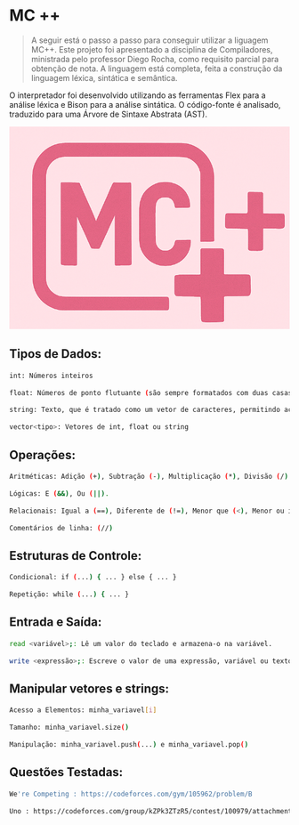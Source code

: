 # MC ++
>A seguir está o passo a passo para conseguir utilizar a liguagem MC++. Este projeto foi apresentado a disciplina de Compiladores, ministrada pelo professor Diego Rocha, como requisito parcial para obtenção de nota. A linguagem está completa, feita a construção da linguagem léxica, sintática e semântica.

O interpretador foi desenvolvido utilizando as ferramentas Flex para a análise léxica e Bison para a análise sintática. O código-fonte  é analisado, traduzido para uma Árvore de Sintaxe Abstrata (AST).

![](logo.png)

## Tipos de Dados:

```sh
int: Números inteiros
```
```sh
float: Números de ponto flutuante (são sempre formatados com duas casas decimais em operações aritméticas)
```
```sh
string: Texto, que é tratado como um vetor de caracteres, permitindo acesso a caracteres individuais
```
```sh
vector<tipo>: Vetores de int, float ou string
```

## Operações:

```sh
Aritméticas: Adição (+), Subtração (-), Multiplicação (*), Divisão (/) e Potência (^)
```
```sh
Lógicas: E (&&), Ou (||).
```
```sh
Relacionais: Igual a (==), Diferente de (!=), Menor que (<), Menor ou igual a (<=), Maior que (>), Maior ou igual a (>=).
```
```sh
Comentários de linha: (//)
```

## Estruturas de Controle:

```sh
Condicional: if (...) { ... } else { ... }
```
```sh
Repetição: while (...) { ... }
```

## Entrada e Saída:

```sh
read <variável>;: Lê um valor do teclado e armazena-o na variável.
```
```sh
write <expressão>;: Escreve o valor de uma expressão, variável ou texto na tela.
```

## Manipular vetores e strings:

```sh
Acesso a Elementos: minha_variavel[i]
```
```sh
Tamanho: minha_variavel.size()
```
```sh
Manipulação: minha_variavel.push(...) e minha_variavel.pop()

```
## Questões Testadas:

```sh
We're Competing : https://codeforces.com/gym/105962/problem/B
```
```sh
Uno : https://codeforces.com/group/kZPk3ZTzR5/contest/100979/attachments/download/4289/maratona-mineira-2015-en.pdf
```



